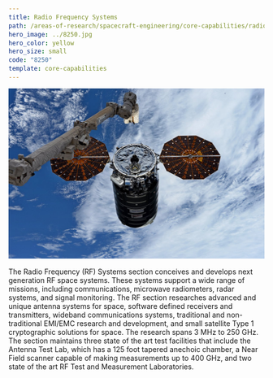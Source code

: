 ```yaml
---
title: Radio Frequency Systems
path: /areas-of-research/spacecraft-engineering/core-capabilities/radio-frequency-systems
hero_image: ../8250.jpg
hero_color: yellow
hero_size: small
code: "8250"
template: core-capabilities
---
```

![A Satellite in Orbit](8241.jpg)

The Radio Frequency (RF) Systems section conceives and develops next generation RF space systems. These systems support a wide range of missions, including communications, microwave radiometers, radar systems, and signal monitoring. The RF section researches advanced and unique antenna systems for space, software defined receivers and transmitters, wideband communications systems, traditional and non-traditional EMI/EMC research and development, and small satellite Type 1 cryptographic solutions for space. The research spans 3 MHz to 250 GHz. The section maintains three state of the art test facilities that include the Antenna Test Lab, which has a 125 foot tapered anechoic chamber, a Near Field scanner capable of making measurements up to 400 GHz, and two state of the art RF Test and Measurement Laboratories.
